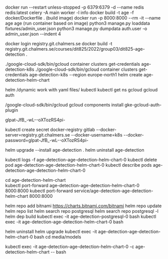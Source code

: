 docker run --restart unless-stopped -p 6379:6379 -d  --name redis redis:latest
celery -A main worker -l info
docker build -t age -f docker/Dockerfile .    (build image)
docker run -p 8000:8000 --rm -it --name age age  (run container based on image)
python3 manage.py loaddata fixtures/admin_user.json
python3 manage.py dumpdata auth.user -o admin_user.json --indent 4

docker login registry.git.chalmers.se
docker build -t registry.git.chalmers.se/courses/dit825/2022/group03/dit825-age-detection .


./google-cloud-sdk/bin/gcloud container clusters get-credentials age-detection-k8s
./google-cloud-sdk/bin/gcloud container clusters get-credentials age-detection-k8s --region europe-north1
helm create age-detection-helm-chart


helm /dynamic work with yaml files/ 
kubectl   kubectl get ns
gcloud
gcloud auth


/google-cloud-sdk/bin/gcloud gcloud components install gke-gcloud-auth-plugin    

glpat-JfB_-wL--oXTozRS4pi-

kubectl create secret docker-registry gitlab --docker-server=registry.git.chalmers.se --docker-username=k8s --docker-password=glpat-JfB_-wL--oXTozRS4pi-

helm upgrade --install age-detection .
helm uninstall age-detection

kubectl logs -f age-detection-age-detection-helm-chart-0
kubectl delete pod age-detection-age-detection-helm-chart-0
kubectl describe pods age-detection-age-detection-helm-chart-0



cd age-detection-helm-chart  
kubectl port-forward age-detection-age-detection-helm-chart-0 8000:8000
kubectl port-forward service/age-detection-age-detection-helm-chart 8000:8000

helm repo add bitnami https://charts.bitnami.com/bitnami
helm repo update
helm repo list
helm search repo postgresql
helm search repo postgresql -l
helm dep build
kubectl exec -it age-detection-postgresql-0 bash 
kubectl exec -it age-detection-age-detection-helm-chart-0 bash

helm uninstall
helm upgrade
kubectl exec -it age-detection-age-detection-helm-chart-0 bash
cd media/models

kubectl exec -it age-detection-age-detection-helm-chart-0 -c age-detection-helm-chart -- bash 



